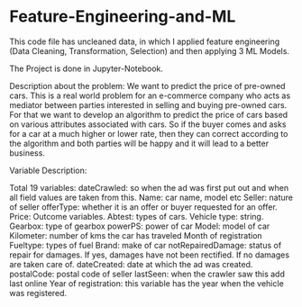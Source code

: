 # Feature-Engineering-and-ML
This code file has uncleaned data, in which I applied feature engineering (Data Cleaning, Transformation, Selection) and then applying 3 ML Models.

The Project is done in Jupyter-Notebook.

Description about the problem:
We want to predict the price of pre-owned cars.
This is a real world problem for an e-commerce company who acts as mediator between parties interested in selling and buying pre-owned cars.
For that we want to develop an algorithm to predict the price of cars based on various attributes associated with cars.
So if the buyer comes and asks for a car at a much higher or lower rate, then they can correct according to the algorithm and both parties will be happy and it will lead to a better business.

Variable Description:

Total 19 variables:
dateCrawled: so when the ad was first put out and when all field values are taken from this.
Name: car name, model etc
Seller: nature of seller 
offerType: whether it is an offer or buyer requested for an offer.
Price: Outcome variables.
Abtest: types of cars.
Vehicle type: string.
Gearbox: type of gearbox
powerPS: power of car
Model: model of car
Kilometer: number of kms the car has traveled
Month of registration
Fueltype: types of fuel
Brand: make of car
notRepairedDamage: status of repair for damages. If yes, damages have not been rectified. If no damages are taken care of.
dateCreated: date at which the ad was created.
postalCode: postal code of seller
lastSeen: when the crawler saw this add last online
Year of registration: this variable has the year when the vehicle was registered.
